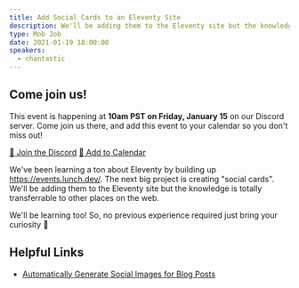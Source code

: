 ```yaml
---
title: Add Social Cards to an Eleventy Site
description: We'll be adding them to the Eleventy site but the knowledge is totally transferrable to other places on the web.
type: Mob Job
date: 2021-01-19 18:00:00
speakers:
  - chantastic
---
```


<aside id="call-to-action" aria-labelledby="call-to-action-heading">
	<h2 id="call-to-action-heading">Come join us!</h2>
	<p>This event is happening at <strong>10am PST on Friday, January 15</strong> on our Discord server. Come join us there, and add this event to your calendar so you don't miss out!</p>
	<div class="cta-links">
		<a aria-label="Join the Discord" href="https://discord.gg/dx7ZWCy">👋 Join the Discord</a>
		<a aria-label="Add to Calendar" href="http://www.google.com/calendar/event?action=TEMPLATE&dates=20210115T180000Z%2F20210115T190000Z&text=Add%20Social%20Cards%20to%20Eleventy%20Site&location=https%3A%2F%2Fdiscord.com%2Finvite%2Fq9ZdBgP&details=Hey%20friends%2C%0AWe've%20been%20learning%20a%20ton%20about%20Eleventy%20by%20building%20up%20https%3A%2F%2Fevents.lunch.dev%2F%0A%0AThe%20next%20big%20project%20is%20creating%20%22social%20cards%22.%0AWe'll%20be%20adding%20them%20to%20the%20Eleventy%20site%20but%20the%20knowledge%20is%20transferrable%20to%20other%20places%20on%20the%20web.%0A%0AWe'll%20be%20learning%20too!%0ASo%2C%20no%20previous%20experience%20required%20just%20bring%20your%20curiosity.">📅 Add to Calendar</a>
	</div>
</aside>

We've been learning a ton about Eleventy by building up https://events.lunch.dev/.
The next big project is creating "social cards".
We'll be adding them to the Eleventy site but the knowledge is totally transferrable to other places on the web.

We'll be learning too! So, no previous experience required just bring your curiosity :partying_face:

## Helpful Links

- [Automatically Generate Social Images for Blog Posts](https://www.learnwithjason.dev/blog/auto-generate-social-image/)
